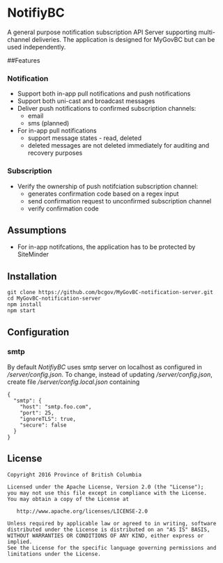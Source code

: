 NotifiyBC
===========

A general purpose notification subscription API Server supporting multi-channel deliveries. The application is designed for MyGovBC but can be used independently. 

##Features
### Notification
* Support both in-app pull notifications and push notifications
* Support both uni-cast and broadcast messages
* Deliver push notifications to confirmed subscription channels:
  * email
  * sms (planned)
* For in-app pull notifications
  * support message states - read, deleted
  * deleted messages are not deleted immediately for auditing and recovery purposes
 
### Subscription
* Verify the ownership of push notifciation subscription channel:
  * generates confirmation code based on a regex input
  * send confirmation request to unconfirmed subscription channel
  * verify confirmation code
  
## Assumptions
* For in-app notifcations, the application has to be protected by SiteMinder
## Installation
    git clone https://github.com/bcgov/MyGovBC-notification-server.git
    cd MyGovBC-notification-server
    npm install
    npm start
    
## Configuration
### smtp
By default *NotifiyBC* uses smtp server on localhost as configured in */server/config.json*. To change, instead of updating */server/config.json*, create file */server/config.local.json* containing

    {
      "smtp": {
        "host": "smtp.foo.com",
        "port": 25,
        "ignoreTLS": true,
        "secure": false
      }
    }


## License

    Copyright 2016 Province of British Columbia

    Licensed under the Apache License, Version 2.0 (the "License");
    you may not use this file except in compliance with the License.
    You may obtain a copy of the License at 

       http://www.apache.org/licenses/LICENSE-2.0

    Unless required by applicable law or agreed to in writing, software
    distributed under the License is distributed on an "AS IS" BASIS,
    WITHOUT WARRANTIES OR CONDITIONS OF ANY KIND, either express or implied.
    See the License for the specific language governing permissions and
    limitations under the License.
